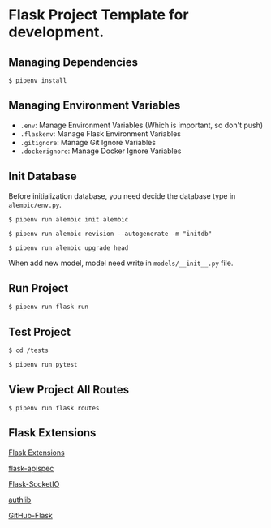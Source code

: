 # Flask Project Template for development.

Managing Dependencies
---------------------

```
$ pipenv install
```

Managing Environment Variables
------------------------------

- `.env`: Manage Environment Variables (Which is important, so don't push)
- `.flaskenv`: Manage Flask Environment Variables
- `.gitignore`: Manage Git Ignore Variables
- `.dockerignore`: Manage Docker Ignore Variables

Init Database
------------------------------

Before initialization database, you need decide the database type in 
`alembic/env.py`. 

```
$ pipenv run alembic init alembic

$ pipenv run alembic revision --autogenerate -m "initdb"

$ pipenv run alembic upgrade head
```

When add new model, model need write in `models/__init__.py` file.

Run Project
------------------------------

```
$ pipenv run flask run
```

Test Project
------------------------------

```
$ cd /tests

$ pipenv run pytest
```

View Project All Routes
------------------------------
```
$ pipenv run flask routes
```

Flask Extensions
------------------------------
[Flask Extensions](http://flask.pocoo.org/extensions/)

[flask-apispec](https://github.com/jmcarp/flask-apispec)

[Flask-SocketIO](https://github.com/miguelgrinberg/Flask-SocketIO)

[authlib](https://github.com/lepture/authlib)

[GitHub-Flask](https://github.com/cenkalti/github-flask)

